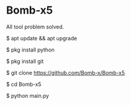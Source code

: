 # Bomb-x5
All tool problem solved.


$ apt update && apt upgrade

$ pkg install python

$ pkg install git

$ git clone https://github.com/Bomb-x/Bomb-x5

$ cd Bomb-x5

$ python main.py

